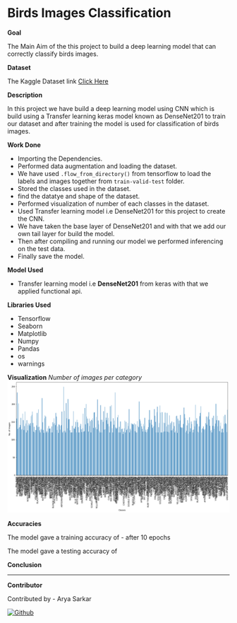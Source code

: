 # Birds Images Classification

**Goal**

The Main Aim of the this project to build a deep learning model that can correctly classify birds images.

**Dataset**

The Kaggle Dataset link [Click Here](https://www.kaggle.com/gpiosenka/100-bird-species)

**Description**

In this project we have build a deep learning model using CNN which is build using a Transfer learning keras model known as DenseNet201 to train our dataset and after training the model is used for classification of birds images.

**Work Done**

- Importing the Dependencies.
- Performed data augmentation and loading the dataset.
- We have used `.flow_from_directory()` from tensorflow to load the labels and images together from `train-valid-test` folder.
- Stored the classes used in the dataset.
- find the datatye and shape of the dataset.
- Performed visualization of number of each classes in the dataset. 
- Used Transfer learning model i.e DenseNet201 for this project to create the CNN.
- We have taken the base layer of DenseNet201 and with that we add our own tail layer for build the model.
- Then after compiling and running our model we performed inferencing on the test data.
- Finally save the model.

**Model Used**

- Transfer learning model i.e **DenseNet201** from keras with that we applied functional api.

**Libraries Used**

- Tensorflow
- Seaborn
- Matplotlib
- Numpy
- Pandas
- os
- warnings

**Visualization**
*Number of images per category*
![Category](../Images/No_of_Images_per_category.png)

**Accuracies**

The model gave a training accuracy of - after 10 epochs

The model gave a testing accuracy of

**Conclusion**

***********************************************************
**Contributor**

Contributed by - Arya Sarkar

[![Github](https://img.shields.io/badge/GitHub-100000?style=for-the-badge&logo=github&logoColor=white)](https://github.com/aryacodez)



